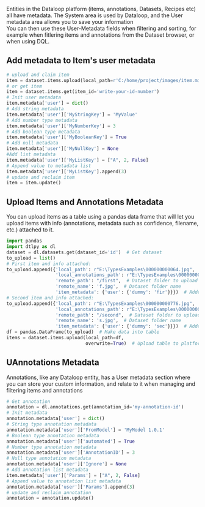 Entities in the Dataloop platform (items, annotations, Datasets, Recipes etc) all have metadata. The System area is used by Dataloop, and the User metadata area allows you to save your information  
You can then use these User-Metadata fields when filtering and sorting, for example when fitlering items and annotations from the Dataset browser, or when using DQL.  
  
##  Add metadata to Item's user metadata  

```python
# upload and claim item
item = dataset.items.upload(local_path=r'C:/home/project/images/item.mimetype')
# or get item
item = dataset.items.get(item_id='write-your-id-number')
# Init user metadata
item.metadata['user'] = dict()
# Add string metadata
item.metadata['user']['MyStringKey'] = 'MyValue'
# Add number type metadata
item.metadata['user']['MyNumberKey'] = 3
# Add boolean type metadata
item.metadata['user']['MyBooleanKey'] = True
# Add null metadata
item.metadata['user']['MyNullKey'] = None
#Add list metadata
item.metadata['user']['MyListKey'] = ["A", 2, False]
# Append value to metadata list
item.metadata['user']['MyListKey'].append(3)
# update and reclaim item
item = item.update()
```
## Upload Items and Annotations Metadata  
You can upload items as a table using a pandas data frame that will let you upload items with info (annotations, metadata such as confidence, filename, etc.) attached to it.  

```python
import pandas
import dtlpy as dl
dataset = dl.datasets.get(dataset_id='id')  # Get dataset
to_upload = list()
# First item and info attached:
to_upload.append({'local_path': r"E:\TypesExamples\000000000064.jpg",  # Item file path
                  'local_annotations_path': r"E:\TypesExamples\000000000776.json",  # Annotations file path
                  'remote_path': "/first",  # Dataset folder to upload the item to
                  'remote_name': 'f.jpg',  # Dataset folder name
                  'item_metadata': {'user': {'dummy': 'fir'}}})  # Added user metadata
# Second item and info attached:
to_upload.append({'local_path': r"E:\TypesExamples\000000000776.jpg",  # Item file path
                  'local_annotations_path': r"E:\TypesExamples\000000000776.json",  # Annotations file path
                  'remote_path': "/second",  # Dataset folder to upload the item to
                  'remote_name': 's.jpg',  # Dataset folder name
                  'item_metadata': {'user': {'dummy': 'sec'}}})  # Added user metadata
df = pandas.DataFrame(to_upload)  # Make data into table
items = dataset.items.upload(local_path=df,
                             overwrite=True)  # Upload table to platform
```
## UAnnotations Metadata  
Annotations, like any Dataloop entity, has a User metadata section where you can store your custom information, and relate to it when managing and filtering items and annotations  

```python
# Get annotation
annotation = dl.annotations.get(annotation_id='my-annotation-id')
# Init metadata
annotation.metadata['user'] = dict()
# String type annotation metadata
annotation.metadata['user']['FromModel'] = 'MyModel 1.0.1'
# Boolean type annotation metadata
annotation.metadata['user']['automated'] = True
# Number type annotation metadata
annotation.metadata['user']['AnnotationID'] = 3
# Null type annotation metadata
annotation.metadata['user']['Ignore'] = None
# Add annotation list metadata
item.metadata['user']['Params'] = ["A", 2, False]
# Append value to annotation list metadata
annotation.metadata['user']['Params'].append(3)
# update and reclaim annotation
annotation = annotation.update()
```
